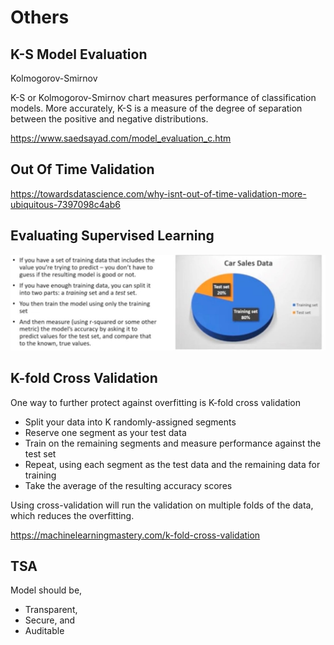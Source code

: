 # Others

## K-S Model Evaluation

Kolmogorov-Smirnov

K-S or Kolmogorov-Smirnov chart measures performance of classification models. More accurately, K-S is a measure of the degree of separation between the positive and negative distributions.

https://www.saedsayad.com/model_evaluation_c.htm

## Out Of Time Validation

https://towardsdatascience.com/why-isnt-out-of-time-validation-more-ubiquitous-7397098c4ab6

## Evaluating Supervised Learning

![image](../../media/Others-image1-supervised.jpg)

## K-fold Cross Validation

One way to further protect against overfitting is K-fold cross validation

- Split your data into K randomly-assigned segments
- Reserve one segment as your test data
- Train on the remaining segments and measure performance against the test set
- Repeat, using each segment as the test data and the remaining data for training
- Take the average of the resulting accuracy scores

Using cross-validation will run the validation on multiple folds of the data, which reduces the overfitting.

https://machinelearningmastery.com/k-fold-cross-validation

## TSA

Model should be,

- Transparent,
- Secure, and
- Auditable
